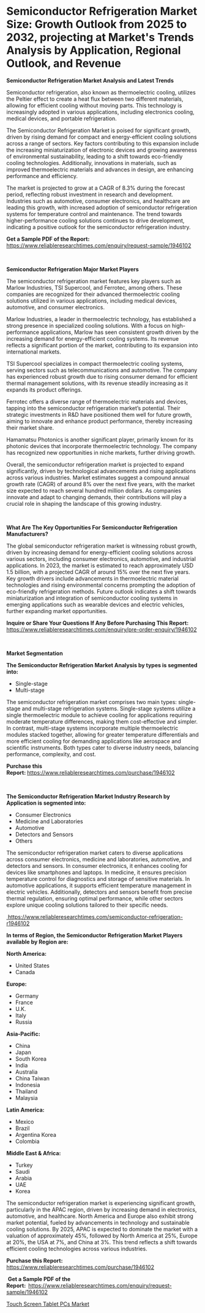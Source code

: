 <p><h1>Semiconductor Refrigeration Market Size: Growth Outlook from 2025 to 2032, projecting at Market's Trends Analysis by Application, Regional Outlook, and Revenue</h1></p><p><strong>Semiconductor Refrigeration Market Analysis and Latest Trends</strong></p>
<p><p>Semiconductor refrigeration, also known as thermoelectric cooling, utilizes the Peltier effect to create a heat flux between two different materials, allowing for efficient cooling without moving parts. This technology is increasingly adopted in various applications, including electronics cooling, medical devices, and portable refrigeration.</p><p>The Semiconductor Refrigeration Market is poised for significant growth, driven by rising demand for compact and energy-efficient cooling solutions across a range of sectors. Key factors contributing to this expansion include the increasing miniaturization of electronic devices and growing awareness of environmental sustainability, leading to a shift towards eco-friendly cooling technologies. Additionally, innovations in materials, such as improved thermoelectric materials and advances in design, are enhancing performance and efficiency.</p><p>The market is projected to grow at a CAGR of 8.3% during the forecast period, reflecting robust investment in research and development. Industries such as automotive, consumer electronics, and healthcare are leading this growth, with increased adoption of semiconductor refrigeration systems for temperature control and maintenance. The trend towards higher-performance cooling solutions continues to drive development, indicating a positive outlook for the semiconductor refrigeration industry.</p></p>
<p><strong>Get a Sample PDF of the Report:&nbsp;</strong> <a href="https://www.reliableresearchtimes.com/enquiry/request-sample/1946102?utm_campaign=2204&utm_medium=2&utm_source=Github&utm_content=ia&utm_term=10022025&utm_id=semiconductor-refrigeration">https://www.reliableresearchtimes.com/enquiry/request-sample/1946102</a></p>
<p>&nbsp;</p>
<p><strong>Semiconductor Refrigeration Major Market Players</strong></p>
<p><p>The semiconductor refrigeration market features key players such as Marlow Industries, TSI Supercool, and Ferrotec, among others. These companies are recognized for their advanced thermoelectric cooling solutions utilized in various applications, including medical devices, automotive, and consumer electronics.</p><p>Marlow Industries, a leader in thermoelectric technology, has established a strong presence in specialized cooling solutions. With a focus on high-performance applications, Marlow has seen consistent growth driven by the increasing demand for energy-efficient cooling systems. Its revenue reflects a significant portion of the market, contributing to its expansion into international markets.</p><p>TSI Supercool specializes in compact thermoelectric cooling systems, serving sectors such as telecommunications and automotive. The company has experienced robust growth due to rising consumer demand for efficient thermal management solutions, with its revenue steadily increasing as it expands its product offerings.</p><p>Ferrotec offers a diverse range of thermoelectric materials and devices, tapping into the semiconductor refrigeration market’s potential. Their strategic investments in R&D have positioned them well for future growth, aiming to innovate and enhance product performance, thereby increasing their market share.</p><p>Hamamatsu Photonics is another significant player, primarily known for its photonic devices that incorporate thermoelectric technology. The company has recognized new opportunities in niche markets, further driving growth.</p><p>Overall, the semiconductor refrigeration market is projected to expand significantly, driven by technological advancements and rising applications across various industries. Market estimates suggest a compound annual growth rate (CAGR) of around 8% over the next five years, with the market size expected to reach several hundred million dollars. As companies innovate and adapt to changing demands, their contributions will play a crucial role in shaping the landscape of this growing industry.</p></p>
<p>&nbsp;</p>
<p><strong>What Are The Key Opportunities For Semiconductor Refrigeration Manufacturers?</strong></p>
<p><p>The global semiconductor refrigeration market is witnessing robust growth, driven by increasing demand for energy-efficient cooling solutions across various sectors, including consumer electronics, automotive, and industrial applications. In 2023, the market is estimated to reach approximately USD 1.5 billion, with a projected CAGR of around 15% over the next five years. Key growth drivers include advancements in thermoelectric material technologies and rising environmental concerns prompting the adoption of eco-friendly refrigeration methods. Future outlook indicates a shift towards miniaturization and integration of semiconductor cooling systems in emerging applications such as wearable devices and electric vehicles, further expanding market opportunities.</p></p>
<p><strong>Inquire or Share Your Questions If Any Before Purchasing This Report:</strong> <a href="https://www.reliableresearchtimes.com/enquiry/pre-order-enquiry/1946102?utm_campaign=2204&utm_medium=2&utm_source=Github&utm_content=ia&utm_term=10022025&utm_id=semiconductor-refrigeration">https://www.reliableresearchtimes.com/enquiry/pre-order-enquiry/1946102</a></p>
<p>&nbsp;</p>
<p><strong>Market Segmentation</strong></p>
<p><strong>The Semiconductor Refrigeration Market Analysis by types is segmented into:</strong></p>
<p><ul><li>Single-stage</li><li>Multi-stage</li></ul></p>
<p><p>The semiconductor refrigeration market comprises two main types: single-stage and multi-stage refrigeration systems. Single-stage systems utilize a single thermoelectric module to achieve cooling for applications requiring moderate temperature differences, making them cost-effective and simpler. In contrast, multi-stage systems incorporate multiple thermoelectric modules stacked together, allowing for greater temperature differentials and more efficient cooling for demanding applications like aerospace and scientific instruments. Both types cater to diverse industry needs, balancing performance, complexity, and cost.</p></p>
<p><strong>Purchase this Report:&nbsp;</strong><a href="https://www.reliableresearchtimes.com/purchase/1946102?utm_campaign=2204&utm_medium=2&utm_source=Github&utm_content=ia&utm_term=10022025&utm_id=semiconductor-refrigeration">https://www.reliableresearchtimes.com/purchase/1946102</a></p>
<p>&nbsp;</p>
<p><strong>The Semiconductor Refrigeration Market Industry Research by Application is segmented into:</strong></p>
<p><ul><li>Consumer Electronics</li><li>Medicine and Laboratories</li><li>Automotive</li><li>Detectors and Sensors</li><li>Others</li></ul></p>
<p><p>The semiconductor refrigeration market caters to diverse applications across consumer electronics, medicine and laboratories, automotive, and detectors and sensors. In consumer electronics, it enhances cooling for devices like smartphones and laptops. In medicine, it ensures precision temperature control for diagnostics and storage of sensitive materials. In automotive applications, it supports efficient temperature management in electric vehicles. Additionally, detectors and sensors benefit from precise thermal regulation, ensuring optimal performance, while other sectors explore unique cooling solutions tailored to their specific needs.</p></p>
<p><a href="https://www.reliableresearchtimes.com/semiconductor-refrigeration-r1946102?utm_campaign=2204&utm_medium=2&utm_source=Github&utm_content=ia&utm_term=10022025&utm_id=semiconductor-refrigeration">&nbsp;https://www.reliableresearchtimes.com/semiconductor-refrigeration-r1946102</a></p>
<p><strong>In terms of Region, the Semiconductor Refrigeration Market Players available by Region are:</strong></p>
<p>
    <p> <strong> North America: </strong>
        <ul>
            <li>United States</li>
            <li>Canada</li>
        </ul>
        </p> 
    <p> <strong> Europe: </strong>
        <ul>
            <li>Germany</li>
            <li>France</li>
            <li>U.K.</li>
            <li>Italy</li>
            <li>Russia</li>
        </ul>
        </p> 
    <p> <strong> Asia-Pacific: </strong>
        <ul>
            <li>China</li>
            <li>Japan</li>
            <li>South Korea</li>
            <li>India</li>
            <li>Australia</li>
            <li>China Taiwan</li>
            <li>Indonesia</li>
            <li>Thailand</li>
            <li>Malaysia</li>
        </ul>
        </p> 
    <p> <strong> Latin America: </strong>
        <ul>
            <li>Mexico</li>
            <li>Brazil</li>
            <li>Argentina Korea</li>
            <li>Colombia</li>
        </ul>
        </p> 
    <p> <strong> Middle East & Africa: </strong>
        <ul>
            <li>Turkey</li>
            <li>Saudi</li>
            <li>Arabia</li>
            <li>UAE</li>
            <li>Korea</li>
        </ul>
    </p>
    </p>
<p><p>The semiconductor refrigeration market is experiencing significant growth, particularly in the APAC region, driven by increasing demand in electronics, automotive, and healthcare. North America and Europe also exhibit strong market potential, fueled by advancements in technology and sustainable cooling solutions. By 2025, APAC is expected to dominate the market with a valuation of approximately 45%, followed by North America at 25%, Europe at 20%, the USA at 7%, and China at 3%. This trend reflects a shift towards efficient cooling technologies across various industries.</p></p>
<p><strong>Purchase this Report: </strong><a href="https://www.reliableresearchtimes.com/purchase/1946102?utm_campaign=2204&utm_medium=2&utm_source=Github&utm_content=ia&utm_term=10022025&utm_id=semiconductor-refrigeration">https://www.reliableresearchtimes.com/purchase/1946102</a></p>
<p>&nbsp;<strong>Get a Sample PDF of the Report:&nbsp;&nbsp;</strong><a href="https://www.reliableresearchtimes.com/enquiry/request-sample/1946102?utm_campaign=2204&utm_medium=2&utm_source=Github&utm_content=ia&utm_term=10022025&utm_id=semiconductor-refrigeration">https://www.reliableresearchtimes.com/enquiry/request-sample/1946102</a></p>
<p><strong></strong></p>
<p><p><a href="https://github.com/tambraunrue691969/Market-Research-Report-List-1/blob/main/touch-screen-tablet-pcs-market.md?utm_campaign=2204&utm_medium=2&utm_source=Github&utm_content=ia&utm_term=10022025&utm_id=semiconductor-refrigeration">Touch Screen Tablet PCs Market</a></p></p>